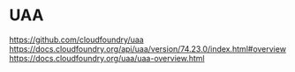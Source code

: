 
# UAA

https://github.com/cloudfoundry/uaa
https://docs.cloudfoundry.org/api/uaa/version/74.23.0/index.html#overview
https://docs.cloudfoundry.org/uaa/uaa-overview.html